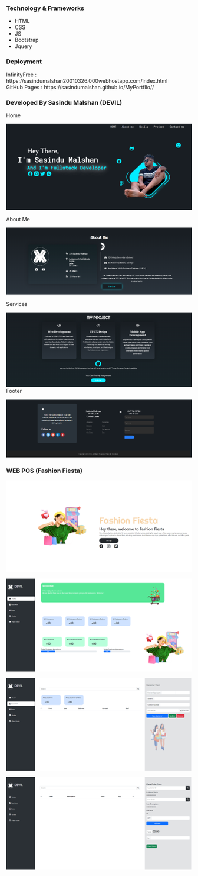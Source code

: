 <h3>Technology & Frameworks</h3>

<ul>
  <li>HTML</li>
  <li>CSS</li>
  <li>JS</li>
  <li>Bootstrap</li>
  <li>Jquery</li>
</ul>

<h3>Deployment</h3>
InfinityFree : https://sasindumalshan20010326.000webhostapp.com/index.html <br>
GitHub Pages : https://sasindumalshan.github.io/MyPortflio// <br>

<h3>Developed By Sasindu Malshan (DEVIL)</h3>

Home

![Desktop - 1](readMeAssets/Screenshot%20(308).png)

About Me

![iPad mini 8 3 - 1](readMeAssets/Screenshot%20(309).png)

Services

![iPhone 13 Pro Max - 1](readMeAssets/Screenshot%20(310).png)
Footer

![MacBook Pro 14_ - 1](readMeAssets/Screenshot%20(311).png)


<h3>WEB POS (Fashion Fiesta)</h3>

![Desktop - 1](readMeAssets/Screenshot%20(315).png)

![Desktop - 1](readMeAssets/Screenshot%20(312).png)

![Desktop - 1](readMeAssets/Screenshot%20(313).png)

![Desktop - 1](readMeAssets/Screenshot%20(314).png)
